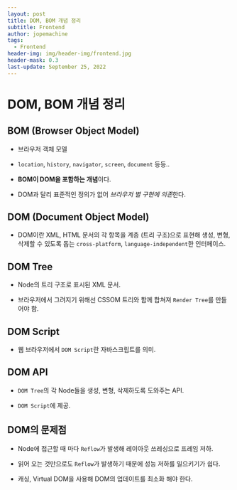 ```yaml
---
layout: post
title: DOM, BOM 개념 정리
subtitle: Frontend
author: jopemachine
tags:
  - Frontend
header-img: img/header-img/frontend.jpg
header-mask: 0.3
last-update: September 25, 2022
---
```


# DOM, BOM 개념 정리

## BOM (Browser Object Model)

- 브라우저 객체 모델

- `location`, `history`, `navigator`, `screen`, `document` 등등..

- **BOM이 DOM을 포함하는 개념**이다.

- DOM과 달리 표준적인 정의가 없어 *브라우저 별 구현에 의존*한다.

## DOM (Document Object Model)

- DOM이란 XML, HTML 문서의 각 항목을 계층 (트리 구조)으로 표현해 생성, 변형, 삭제할 수 있도록 돕는 `cross-platform`, `language-independent`한 인터페이스.

## DOM Tree

- Node의 트리 구조로 표시된 XML 문서.

- 브라우저에서 그려지기 위해선 CSSOM 트리와 함께 합쳐져 `Render Tree`를 만들어야 함.

## DOM Script

- 웹 브라우저에서 `DOM Script`란 자바스크립트를 의미.

## DOM API

- `DOM Tree`의 각 Node들을 생성, 변형, 삭제하도록 도와주는 API.

- `DOM Script`에 제공.

## DOM의 문제점

- Node에 접근할 때 마다 `Reflow`가 발생해 레이아웃 쓰레싱으로 프레임 저하.

- 읽어 오는 것만으로도 `Reflow`가 발생하기 때문에 성능 저하를 일으키기가 쉽다.

- 캐싱, Virtual DOM을 사용해 DOM의 업데이트를 최소화 해야 한다.
